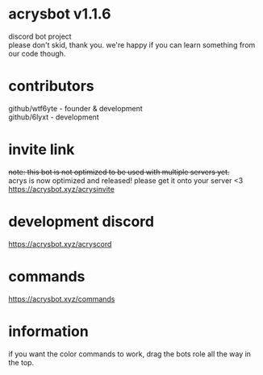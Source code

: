 # acrysbot v1.1.6
discord bot project  
please don't skid, thank you. we're happy if you can learn something from our code though.

# contributors

github/wtf6yte - founder & development  
github/6lyxt - development  

# invite link

~~note: this bot is not optimized to be used with multiple servers yet.~~  
acrys is now optimized and released! please get it onto your server <3  
https://acrysbot.xyz/acrysinvite

# development discord

https://acrysbot.xyz/acryscord

# commands

https://acrysbot.xyz/commands  

# information

if you want the color commands to work, drag the bots role all the way in the top.
